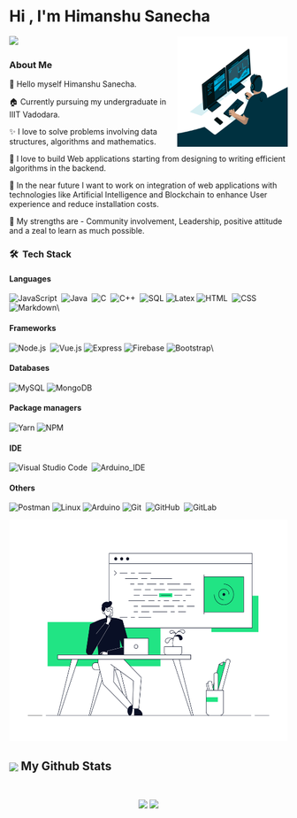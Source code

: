 <h1>Hi , I'm Himanshu Sanecha</h1>
<p>
  <a href="https://github.com/DenverCoder1/readme-typing-svg"><img src="https://readme-typing-svg.herokuapp.com?color=FF1414&lines=Information+Technolgy+Student;MEVN+Stack+Developer;Exploring+growth+of+web+applications&center=true&width=500&height=50"></a>
    <img align="right" src="avento.gif" height="200" width="200"/>
</p>

### About Me

🙋 Hello myself Himanshu Sanecha.

🏠 Currently pursuing my undergraduate in IIIT Vadodara.

✨ I love to solve problems involving data structures, algorithms and mathematics.

💁 I love to build Web applications starting from designing to writing efficient algorithms in the backend.

🌅 In the near future I want to work on integration of web applications with technologies like Artificial Intelligence and Blockchain to enhance User experience and reduce installation costs.

💪 My strengths are - Community involvement, Leadership, positive attitude and a zeal to learn as much possible.


### 🛠 &nbsp;Tech Stack

#### Languages
![JavaScript](https://img.shields.io/badge/JavaScript-F7DF1E?style=for-the-badge&logo=javascript&logoColor=black)&nbsp;
![Java](https://img.shields.io/badge/Java-ED8B00?style=for-the-badge&logo=java&logoColor=white)&nbsp;
![C](https://img.shields.io/badge/C-00599C?style=for-the-badge&logo=c&logoColor=white)&nbsp;
![C++](https://img.shields.io/badge/C%2B%2B-00599C?style=for-the-badge&logo=c%2B%2B&logoColor=white)&nbsp;
![SQL](https://img.shields.io/badge/MySQL-00000F?style=for-the-badge&logo=mysql&logoColor=white)
![Latex](https://img.shields.io/badge/LaTeX-47A141?style=for-the-badge&logo=LaTeX&logoColor=white)
![HTML](https://img.shields.io/badge/HTML5-E34F26?style=for-the-badge&logo=html5&logoColor=white)&nbsp;
![CSS](https://img.shields.io/badge/CSS3-1572B6?style=for-the-badge&logo=css3&logoColor=white)&nbsp;
![Markdown](https://img.shields.io/badge/Markdown-000000?style=for-the-badge&logo=markdown&logoColor=white)\

#### Frameworks
![Node.js](https://img.shields.io/badge/Node.js-339933?style=for-the-badge&logo=nodedotjs&logoColor=white)&nbsp;
![Vue.js](https://img.shields.io/badge/Vue.js-35495E?style=for-the-badge&logo=vuedotjs&logoColor=4FC08D)
![Express](https://img.shields.io/badge/Express.js-000000?style=for-the-badge&logo=express&logoColor=white)
![Firebase](https://img.shields.io/badge/firebase-ffca28?style=for-the-badge&logo=firebase&logoColor=black)
![Bootstrap](https://img.shields.io/badge/-Bootstrap-05122A?style=flat&logo=bootstrap&logoColor=563D7C)\

#### Databases
![MySQL](https://img.shields.io/badge/mysql-%2300f.svg?style=for-the-badge&logo=mysql&logoColor=white)
![MongoDB](https://img.shields.io/badge/MongoDB-4EA94B?style=for-the-badge&logo=mongodb&logoColor=white)

#### Package managers
![Yarn](https://img.shields.io/badge/Yarn-2C8EBB?style=for-the-badge&logo=yarn&logoColor=white)
![NPM](https://img.shields.io/badge/npm-CB3837?style=for-the-badge&logo=npm&logoColor=white)

#### IDE
![Visual Studio Code](https://img.shields.io/badge/Visual_Studio-5C2D91?style=for-the-badge&logo=visual%20studio&logoColor=white)&nbsp;
![Arduino_IDE](https://img.shields.io/badge/Arduino_IDE-00979D?style=for-the-badge&logo=arduino&logoColor=white)

#### Others
![Postman](https://img.shields.io/badge/Postman-FF6C37?style=for-the-badge&logo=Postman&logoColor=white)
![Linux](https://img.shields.io/badge/Linux-FCC624?style=for-the-badge&logo=linux&logoColor=black)
![Arduino](https://img.shields.io/badge/Arduino-00979D?style=for-the-badge&logo=Arduino&logoColor=white)
![Git](https://img.shields.io/badge/Git-F05032?style=for-the-badge&logo=git&logoColor=white)&nbsp;
![GitHub](https://img.shields.io/badge/GitHub-100000?style=for-the-badge&logo=github&logoColor=white)&nbsp;
![GitLab](https://img.shields.io/badge/gitlab-%23181717.svg?style=for-the-badge&logo=gitlab&logoColor=white)
<div align="center">
<img src="coding.gif" height="400" />
</div>

<summary><h2><img src="https://emojis.slackmojis.com/emojis/images/1471045852/841/hero.gif?1471045852" align="center"width="28" /> My Github Stats</h2> </summary>
<br/>
<p align = "center">
  <img src = "https://github-readme-stats.vercel.app/api?username=himanshusanecha&show_icons=true&theme=nightowl&line_height=32">
  <img src = "https://github-readme-stats.vercel.app/api/top-langs/?username=himanshusanecha&theme=algolia">
</p>
